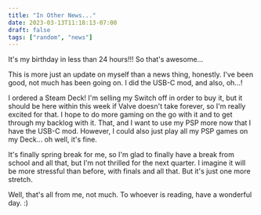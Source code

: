 ```yaml
---
title: "In Other News..."
date: 2023-03-13T11:18:13-07:00
draft: false
tags: ["random", "news"]
---
```


It's my birthday in less than 24 hours!!! So that's awesome...      

This is more just an update on myself than a news thing, honestly. I've been good, not much has been going on. I did the USB-C mod, and also, oh...!        

I ordered a Steam Deck! I'm selling my Switch off in order to buy it, but it should be here within this week if Valve doesn't take forever, so I'm really excited for that. I hope to do more gaming on the go with it and to get through my backlog with it. That, and I want to use my PSP more now that I have the USB-C mod. However, I could also just play all my PSP games on my Deck... oh well, it's fine.     

It's finally spring break for me, so I'm glad to finally have a break from school and all that, but I'm not thrilled for the next quarter. I imagine it will be more stressful than before, with finals and all that. But it's just one more stretch.       

Well, that's all from me, not much. To whoever is reading, have a wonderful day. :)